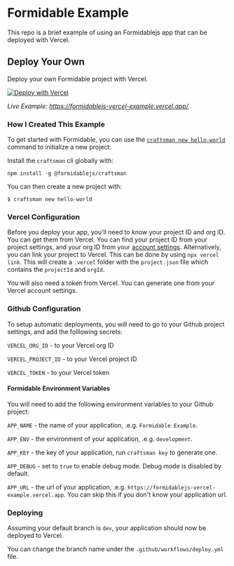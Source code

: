 # Formidable Example

This repo is a brief example of using an Formidablejs app that can be deployed with Vercel.

## Deploy Your Own

Deploy your own Formidable project with Vercel.

[![Deploy with Vercel](https://vercel.com/button)](https://vercel.com/import/project?template=https://github.com/donaldp/formidablejs-vercel-example)

_Live Example: https://formidablejs-vercel-example.vercel.app/_

### How I Created This Example

To get started with Formidable, you can use the [`craftsman new hello-world`](https://www.formidablejs.org/docs/) command to initialize a new project:

Install the `craftsman` cli globally with:

```shell
npm install -g @formidablejs/craftsman
```

You can then create a new project with:

```shell
$ craftsman new hello-world
```

### Vercel Configuration

Before you deploy your app, you'll need to know your project ID and org ID. You can get them from Vercel. You can find your project ID from your project settings, and your org ID from your [account settings](https://vercel.com/account). Alternatively, you can link your project to Vercel. This can be done by using `npx vercel link`. This will create a `.vercel` folder with the `project.json` file which contains the `projectId` and `orgId`.

You will also need a token from Vercel. You can generate one from your Vercel account settings.

### Github Configuration

To setup automatic deployments, you will need to go to your Github project settings, and add the folllowing secrets:

`VERCEL_ORG_ID` - to your Vercel org ID

`VERCEL_PROJECT_ID` - to your Vercel project ID

`VERCEL_TOKEN` - to your Vercel token

#### Formidable Environment Variables

You will need to add the following environment variables to your Github project:

`APP_NAME` - the name of your application, .e.g. `Formidable Example`.

`APP_ENV` - the environment of your application, .e.g. `development`.

`APP_KEY` - the key of your application, run `craftsman key` to generate one.

`APP_DEBUG` - set to `true` to enable debug mode. Debug mode is disabled by default.

`APP_URL` - the url of your application, .e.g. `https://formidablejs-vercel-example.vercel.app`. You can skip this if you don't know your application url.

### Deploying

Assuming your default branch is `dev`, your application should now be deployed to Vercel.

You can change the branch name under the `.github/workflows/deploy.yml` file.
